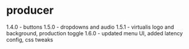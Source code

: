 # producer

1.4.0 - buttons
1.5.0 - dropdowns and audio
1.5.1 - virtualis logo and background, production toggle
1.6.0 - updated menu UI, added latency config, css tweaks
